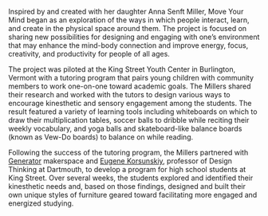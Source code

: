 Inspired by and created with her daughter Anna Senft Miller, Move Your Mind began as an exploration of the ways in which people interact, learn, and create in the physical space around them. The project is focused on sharing new possibilities for designing and engaging with one’s environment that may enhance the mind-body connection and improve energy, focus, creativity, and productivity for people of all ages.

The project was piloted at the King Street Youth Center in Burlington, Vermont with a tutoring program that pairs young children with community members to work one-on-one toward academic goals. The Millers shared their research and worked with the tutors to design various ways to encourage kinesthetic and sensory engagement among the students. The result featured a variety of learning tools including whiteboards on which to draw their multiplication tables, soccer balls to dribble while reciting their weekly vocabulary, and yoga balls and skateboard-like balance boards (known as Vew-Do boards) to balance on while reading. 

Following the success of the tutoring program, the Millers partnered with [Generator](https://generatorvt.com/) makerspace and [Eugene Korsunskiy](http://www.eugenekorsunskiy.com/), professor of Design Thinking at Dartmouth, to develop a program for high school students at King Street. Over several weeks, the students explored and identified their kinesthetic needs and, based on those findings, designed and built their own unique styles of furniture geared toward facilitating more engaged and energized studying.